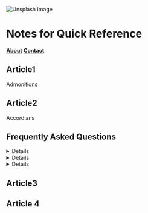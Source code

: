 
![Unsplash Image](https://images.unsplash.com/photo-1560763150-5f34e9c1e68d?q=80&w=1935&auto=format&fit=crop&ixlib=rb-4.0.3&ixid=M3wxMjA3fDB8MHxwaG90by1wYWdlfHx8fGVufDB8fHx8fA%3D%3D)
# Notes for Quick Reference
**[About](/about.md)**
**[Contact](/contact.md)**

## Article1
[Admonitions](/core1.md)

## Article2

Accordians

## Frequently Asked Questions



<details>

  <h2><summary>What is this product?</summary></h2>

  <p>This product is a revolutionary new way to...</p>

</details>



<details>

  <h2><summary>How do I use it?</summary></h2>

  <p>To use this product, simply...</p>

</details>



<details>

  <h2><summary>Where can I buy it?</summary></h2>

  <p>You can purchase this product at our online store.</p>

</details>

## Article3


## Article 4

